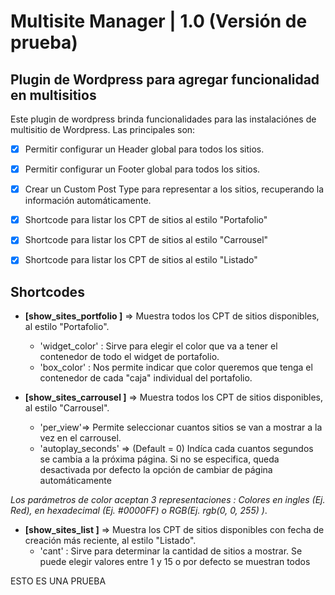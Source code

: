# Multisite Manager | 1.0 (Versión de prueba)

## Plugin de Wordpress para agregar funcionalidad en multisitios

Este plugin de wordpress brinda funcionalidades para las instalaciónes de multisitio de Wordpress.
Las principales son:

- [x] Permitir configurar un Header global para todos los sitios.

- [x] Permitir configurar un Footer global para todos los sitios.

- [x] Crear un Custom Post Type para representar a los sitios, recuperando la información automáticamente.

- [x] Shortcode para listar los CPT de sitios al estilo "Portafolio"

- [x] Shortcode para listar los CPT de sitios al estilo "Carrousel"

- [x] Shortcode para listar los CPT de sitios al estilo "Listado"

## Shortcodes

- **[show_sites_portfolio ]** => Muestra todos los CPT de sitios disponibles, al estilo "Portafolio".
    - 'widget_color' : Sirve para elegir el color que va a tener el contenedor de todo el widget de portafolio. 
    - 'box_color' : Nos permite indicar que color queremos que tenga el contenedor de cada "caja" individual del portafolio.

- **[show_sites_carrousel ]** => Muestra todos los CPT de sitios disponibles, al estilo "Carrousel".
    - 'per_view'=> Permite seleccionar cuantos sitios se van a mostrar a la vez en el carrousel.
    - 'autoplay_seconds' => (Default = 0) Indíca cada cuantos segundos se cambia a la próxima página. Si no se especifica, queda desactivada por defecto la opción de cambiar de página automáticamente

*Los parámetros de color aceptan 3 representaciones : Colores en ingles (Ej. Red), en hexadecimal (Ej. #0000FF) o RGB(Ej. rgb(0, 0, 255) )*.

- **[show_sites_list ]** => Muestra los CPT de sitios disponibles con fecha de creación más reciente, al estilo "Listado".
    - 'cant' : Sirve para determinar la cantidad de sitios a mostrar. Se puede elegir valores entre 1 y 15 o por defecto se muestran todos

ESTO ES UNA PRUEBA